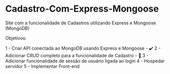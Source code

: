 # Cadastro-Com-Express-Mongoose
Site com a funcionalidade de Cadastros utilizando Express e Mongoose (MongoDB)

Objetivos:

1 - Criar API conectada ao MongoDB usando Express e Mongoose - ✔️
2 - Adicionar CRUD completo para a funcionalidade de Cadastro - 📝
3 - Adicionar funcionalidade de sessão de usuário ligada ao login
4 - Hospedar servidor
5 - Implementar Front-end
